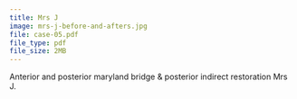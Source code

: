 ```yaml
---
title: Mrs J
image: mrs-j-before-and-afters.jpg
file: case-05.pdf
file_type: pdf
file_size: 2MB
---
```

Anterior and posterior maryland bridge & posterior indirect restoration Mrs J.
